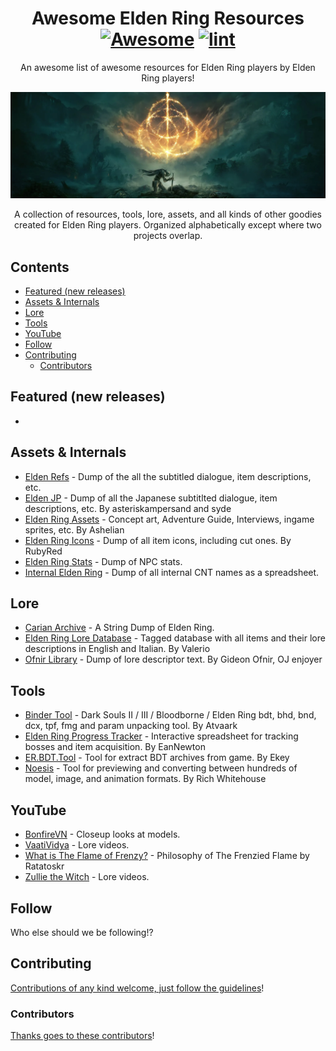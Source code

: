 <div align="center">

<!-- title -->

<!--lint ignore no-dead-urls-->
# Awesome Elden Ring Resources [![Awesome](https://awesome.re/badge.svg)](https://awesome.re) [![lint](https://github.com/EanNewton/Awesome-Elden-Ring-Resources/actions/workflows/lint.yaml/badge.svg)](https://github.com/EanNewton/Awesome-Elden-Ring-Resources/actions/workflows/lint.yaml)

<!-- subtitle -->

An awesome list of awesome resources for Elden Ring players by Elden Ring players!

<!-- image -->

<a href="https://en.bandainamcoent.eu/elden-ring/elden-ring" target="" rel="noopener noreferrer">
  <img src="https://github.com/EanNewton/Awesome-Elden-Ring-Resources/blob/main/elden-ring-new-header.png" />
</a>

<!-- description -->

A collection of resources, tools, lore, assets, and all kinds of other goodies created for Elden Ring players. Organized alphabetically except where two projects overlap.

</div>

<!-- TOC -->

## Contents

- [Featured (new releases)](#featured-new-releases)
- [Assets & Internals](#assets--internals)
- [Lore](#lore)
- [Tools](#tools)
- [YouTube](#youtube)
- [Follow](#follow)
- [Contributing](#contributing)
  - [Contributors](#contributors)

<!-- CONTENT -->

## Featured (new releases)

- 


## Assets & Internals

- [Elden Refs](https://ihascats.github.io/Elden-Text/) - Dump of the all the subtitled dialogue, item descriptions, etc.
- [Elden JP](https://raw.githubusercontent.com/AsteriskAmpersand/Carian-Archive/main/MasterJP.html) - Dump of all the Japanese subtitlted dialogue, item descriptions, etc. By asteriskampersand and syde
- [Elden Ring Assets](https://drive.google.com/drive/folders/15ymEOfn0_0L3x4ZQo-9Q5ZooZuC1U53c) - Concept art, Adventure Guide, Interviews, ingame sprites, etc. By Ashelian
- [Elden Ring Icons](https://drive.google.com/drive/folders/1QlFDRjtwJvJXBED7JsLN7jnkxB6ySr3p) - Dump of all item icons, including cut ones. By RubyRed
- [Elden Ring Stats](https://docs.google.com/spreadsheets/d/1jZokIy9PcX5UhUPcTe992aP21JiXL015sfP4sjYktu4/edit#gid=0) - Dump of NPC stats. 
- [Internal Elden Ring](https://docs.google.com/spreadsheets/d/1WbUQSgJiZZNl5PefmUsvlhtNJ0PLhTfv-W9zRD1_fzM/htmlview) - Dump of all internal CNT names as a spreadsheet. 


## Lore

- [Carian Archive](https://github.com/AsteriskAmpersand/Carian-Archive) - A String Dump of Elden Ring.
- [Elden Ring Lore Database](https://valeriolp.notion.site/Elden-Ring-Lore-Database-36b35438aeba4328bccd3466d8229517) - Tagged database with all items and their lore descriptions in English and Italian. By Valerio
- [Ofnir Library](https://docs.google.com/document/u/1/d/e/2PACX-1vQ-m63lmzRR9N_LwUNmmUZx1eSp2yYst1lJlkYDpHx5Uey5S4_JcBKz8Ln02-jOmuif3_C0LbSczd74/pub) - Dump of lore descriptor text. By Gideon Ofnir, OJ enjoyer


## Tools

- [Binder Tool](https://github.com/Atvaark/BinderTool) - Dark Souls II / III / Bloodborne / Elden Ring bdt, bhd, bnd, dcx, tpf, fmg and param unpacking tool. By Atvaark
- [Elden Ring Progress Tracker](https://docs.google.com/spreadsheets/d/1_7sTNSle8kxB72eNgICAfdGoWMbe4tFycy2PNwJFTw8/edit?usp=sharing) - Interactive spreadsheet for tracking bosses and item acquisition. By EanNewton
- [ER.BDT.Tool](https://github.com/Ekey/ER.BDT.Tool) - Tool for extract BDT archives from game. By Ekey
- [Noesis](https://richwhitehouse.com/index.php?content=inc_projects.php) - Tool for previewing and converting between hundreds of model, image, and animation formats. By Rich Whitehouse


## YouTube

- [BonfireVN](https://www.youtube.com/c/shinymous) - Closeup looks at models.
- [VaatiVidya](https://www.youtube.com/c/VaatiVidya) - Lore videos.
- [What is The Flame of Frenzy?](https://www.youtube.com/watch?v=pblth0JJz-c) - Philosophy of The Frenzied Flame by Ratatoskr
- [Zullie the Witch](https://www.youtube.com/c/ZullietheWitch) - Lore videos.


<!-- END CONTENT -->

## Follow

<!-- list people worth following on social sites (Twitter, LinkedIn, GitHub, YouTube etc.) -->

Who else should we be following!?

## Contributing

[Contributions of any kind welcome, just follow the guidelines](contributing.md)!

### Contributors

[Thanks goes to these contributors](https://github.com/EanNewton/Awesome-Elden-Ring-Resources/graphs/contributors)!
